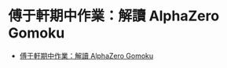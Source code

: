 # 傅于軒期中作業：解讀 AlphaZero Gomoku

* [傅于軒期中作業：解讀 AlphaZero Gomoku](https://github.com/FUYUHSUAN/ai110b/tree/master/Midterm)
